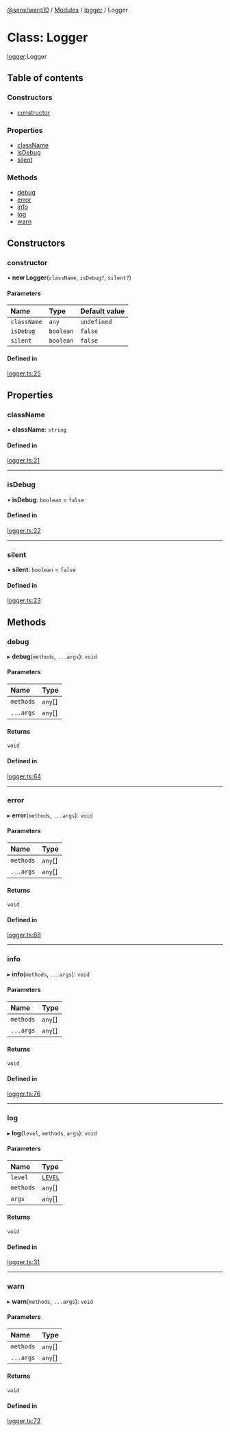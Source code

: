 [@senx/warp10](../README.md) / [Modules](../modules.md) / [logger](../modules/logger.md) / Logger

# Class: Logger

[logger](../modules/logger.md).Logger

## Table of contents

### Constructors

- [constructor](logger.Logger.md#constructor)

### Properties

- [className](logger.Logger.md#classname)
- [isDebug](logger.Logger.md#isdebug)
- [silent](logger.Logger.md#silent)

### Methods

- [debug](logger.Logger.md#debug)
- [error](logger.Logger.md#error)
- [info](logger.Logger.md#info)
- [log](logger.Logger.md#log)
- [warn](logger.Logger.md#warn)

## Constructors

### constructor

• **new Logger**(`className`, `isDebug?`, `silent?`)

#### Parameters

| Name | Type | Default value |
| :------ | :------ | :------ |
| `className` | `any` | `undefined` |
| `isDebug` | `boolean` | `false` |
| `silent` | `boolean` | `false` |

#### Defined in

[logger.ts:25](https://gitlab.com/senx/node-warp10/-/blob/36f499e/src/lib/logger.ts#L25)

## Properties

### className

• **className**: `string`

#### Defined in

[logger.ts:21](https://gitlab.com/senx/node-warp10/-/blob/36f499e/src/lib/logger.ts#L21)

___

### isDebug

• **isDebug**: `boolean` = `false`

#### Defined in

[logger.ts:22](https://gitlab.com/senx/node-warp10/-/blob/36f499e/src/lib/logger.ts#L22)

___

### silent

• **silent**: `boolean` = `false`

#### Defined in

[logger.ts:23](https://gitlab.com/senx/node-warp10/-/blob/36f499e/src/lib/logger.ts#L23)

## Methods

### debug

▸ **debug**(`methods`, `...args`): `void`

#### Parameters

| Name | Type |
| :------ | :------ |
| `methods` | `any`[] |
| `...args` | `any`[] |

#### Returns

`void`

#### Defined in

[logger.ts:64](https://gitlab.com/senx/node-warp10/-/blob/36f499e/src/lib/logger.ts#L64)

___

### error

▸ **error**(`methods`, `...args`): `void`

#### Parameters

| Name | Type |
| :------ | :------ |
| `methods` | `any`[] |
| `...args` | `any`[] |

#### Returns

`void`

#### Defined in

[logger.ts:68](https://gitlab.com/senx/node-warp10/-/blob/36f499e/src/lib/logger.ts#L68)

___

### info

▸ **info**(`methods`, `...args`): `void`

#### Parameters

| Name | Type |
| :------ | :------ |
| `methods` | `any`[] |
| `...args` | `any`[] |

#### Returns

`void`

#### Defined in

[logger.ts:76](https://gitlab.com/senx/node-warp10/-/blob/36f499e/src/lib/logger.ts#L76)

___

### log

▸ **log**(`level`, `methods`, `args`): `void`

#### Parameters

| Name | Type |
| :------ | :------ |
| `level` | [`LEVEL`](../enums/logger.LEVEL.md) |
| `methods` | `any`[] |
| `args` | `any`[] |

#### Returns

`void`

#### Defined in

[logger.ts:31](https://gitlab.com/senx/node-warp10/-/blob/36f499e/src/lib/logger.ts#L31)

___

### warn

▸ **warn**(`methods`, `...args`): `void`

#### Parameters

| Name | Type |
| :------ | :------ |
| `methods` | `any`[] |
| `...args` | `any`[] |

#### Returns

`void`

#### Defined in

[logger.ts:72](https://gitlab.com/senx/node-warp10/-/blob/36f499e/src/lib/logger.ts#L72)

